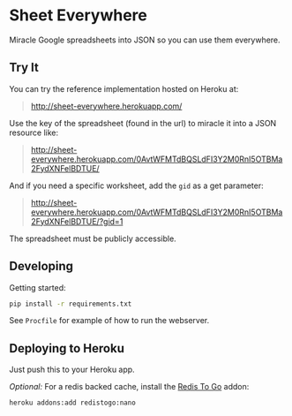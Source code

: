 # Sheet Everywhere

Miracle Google spreadsheets into JSON so you can use them everywhere.

## Try It

You can try the reference implementation hosted on Heroku at:

> http://sheet-everywhere.herokuapp.com/

Use the key of the spreadsheet (found in the url) to miracle it into a JSON
resource like:

> http://sheet-everywhere.herokuapp.com/0AvtWFMTdBQSLdFI3Y2M0RnI5OTBMa2FydXNFelBDTUE/

And if you need a specific worksheet, add the `gid` as a get parameter:

> http://sheet-everywhere.herokuapp.com/0AvtWFMTdBQSLdFI3Y2M0RnI5OTBMa2FydXNFelBDTUE/?gid=1

The spreadsheet must be publicly accessible.

## Developing

Getting started:

```bash
pip install -r requirements.txt
```

See `Procfile` for example of how to run the webserver.

## Deploying to Heroku

Just push this to your Heroku app.

*Optional:* For a redis backed cache, install the [Redis To Go] addon:

```bash
heroku addons:add redistogo:nano
```

  [Redis To Go]: https://addons.heroku.com/redistogo
